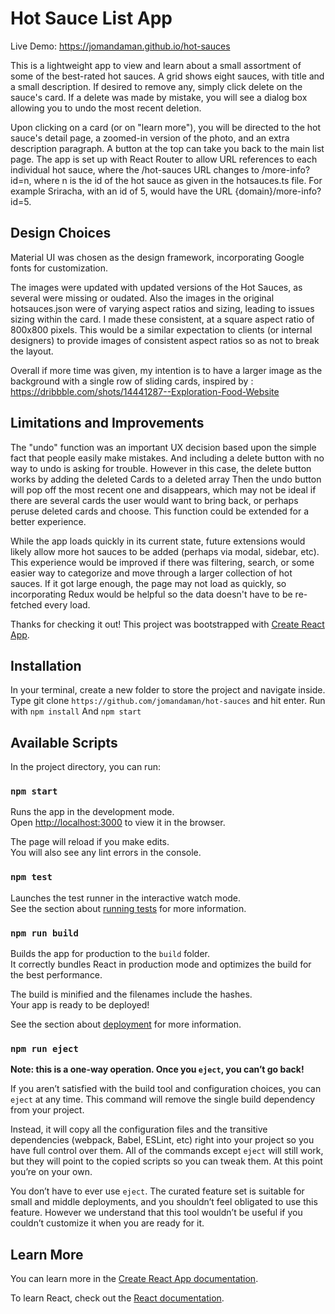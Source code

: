 # Hot Sauce List App

Live Demo: https://jomandaman.github.io/hot-sauces

This is a lightweight app to view and learn about a small assortment of some of the best-rated hot sauces. 
A grid shows eight sauces, with title and a small description. If desired to remove any, simply click 
delete on the sauce's card. If a delete was made by mistake, you will see a dialog box 
allowing you to undo the most recent deletion. 

Upon clicking on a card (or on "learn more"), you will be directed to the hot sauce's detail page, 
a zoomed-in version of the photo, and an extra description paragraph. A button at the top can take you 
back to the main list page. The app is set up with React Router to allow URL references to 
each individual hot sauce, where the /hot-sauces URL changes to /more-info?id=n, where n is the id
of the hot sauce as given in the hotsauces.ts file. For example Sriracha, with an id of 5, would
have the URL {domain}/more-info?id=5.

## Design Choices
Material UI was chosen as the design framework, incorporating Google fonts for customization. 

The images were updated with updated versions of the Hot Sauces, as several were missing or oudated.
Also the images in the original hotsauces.json were of varying aspect ratios and sizing, leading to 
issues sizing within the card. I made these consistent, at a square aspect ratio of 800x800 pixels.
This would be a similar expectation to clients (or internal designers) to provide images of consistent
aspect ratios so as not to break the layout.

Overall if more time was given, my intention is to have a larger image as the background with a single 
row of sliding cards, inspired by : https://dribbble.com/shots/14441287--Exploration-Food-Website

## Limitations and Improvements
The "undo" function was an important UX decision based upon the simple fact that people easily make mistakes.
And including a delete button with no way to undo is asking for trouble. However in this case, the delete
button works by adding the deleted Cards to a deleted array Then the undo button will pop off the most 
recent one and disappears, which may not be ideal if there are several cards the user would want to bring
back, or perhaps peruse deleted cards and choose. This function could be extended for a better experience.

While the app loads quickly in its current state, future extensions would likely allow more hot sauces to be 
added (perhaps via modal, sidebar, etc). This experience would be improved if there was filtering, search,
or some easier way to categorize and move through a larger collection of hot sauces. If it got large enough,
the page may not load as quickly, so incorporating Redux would be helpful so the data doesn't have to be
re-fetched every load.

Thanks for checking it out!
This project was bootstrapped with [Create React App](https://github.com/facebook/create-react-app).

## Installation
In your terminal, create a new folder to store the project and navigate inside.
Type git clone `https://github.com/jomandaman/hot-sauces` and hit enter.
Run with `npm install`
And `npm start`

## Available Scripts

In the project directory, you can run:

### `npm start`

Runs the app in the development mode.\
Open [http://localhost:3000](http://localhost:3000) to view it in the browser.

The page will reload if you make edits.\
You will also see any lint errors in the console.

### `npm test`

Launches the test runner in the interactive watch mode.\
See the section about [running tests](https://facebook.github.io/create-react-app/docs/running-tests) for more information.

### `npm run build`

Builds the app for production to the `build` folder.\
It correctly bundles React in production mode and optimizes the build for the best performance.

The build is minified and the filenames include the hashes.\
Your app is ready to be deployed!

See the section about [deployment](https://facebook.github.io/create-react-app/docs/deployment) for more information.

### `npm run eject`

**Note: this is a one-way operation. Once you `eject`, you can’t go back!**

If you aren’t satisfied with the build tool and configuration choices, you can `eject` at any time. This command will remove the single build dependency from your project.

Instead, it will copy all the configuration files and the transitive dependencies (webpack, Babel, ESLint, etc) right into your project so you have full control over them. All of the commands except `eject` will still work, but they will point to the copied scripts so you can tweak them. At this point you’re on your own.

You don’t have to ever use `eject`. The curated feature set is suitable for small and middle deployments, and you shouldn’t feel obligated to use this feature. However we understand that this tool wouldn’t be useful if you couldn’t customize it when you are ready for it.

## Learn More

You can learn more in the [Create React App documentation](https://facebook.github.io/create-react-app/docs/getting-started).

To learn React, check out the [React documentation](https://reactjs.org/).
